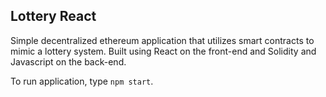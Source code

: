 ## Lottery React

Simple decentralized ethereum application that utilizes smart contracts to mimic a lottery system. Built using React on the front-end and Solidity and Javascript on the back-end.

To run application, type `npm start`.